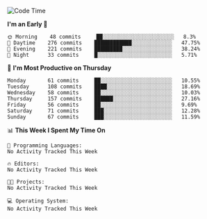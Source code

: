 <!--START_SECTION:waka-->
![Code Time](http://img.shields.io/badge/Code%20Time-333%20hrs%2047%20mins-blue)

**I'm an Early 🐤** 

```text
🌞 Morning    48 commits     ██░░░░░░░░░░░░░░░░░░░░░░░   8.3% 
🌆 Daytime    276 commits    ████████████░░░░░░░░░░░░░   47.75% 
🌃 Evening    221 commits    █████████░░░░░░░░░░░░░░░░   38.24% 
🌙 Night      33 commits     █░░░░░░░░░░░░░░░░░░░░░░░░   5.71%

```
📅 **I'm Most Productive on Thursday** 

```text
Monday       61 commits     ██░░░░░░░░░░░░░░░░░░░░░░░   10.55% 
Tuesday      108 commits    ████░░░░░░░░░░░░░░░░░░░░░   18.69% 
Wednesday    58 commits     ██░░░░░░░░░░░░░░░░░░░░░░░   10.03% 
Thursday     157 commits    ██████░░░░░░░░░░░░░░░░░░░   27.16% 
Friday       56 commits     ██░░░░░░░░░░░░░░░░░░░░░░░   9.69% 
Saturday     71 commits     ███░░░░░░░░░░░░░░░░░░░░░░   12.28% 
Sunday       67 commits     ███░░░░░░░░░░░░░░░░░░░░░░   11.59%

```


📊 **This Week I Spent My Time On** 

```text
💬 Programming Languages: 
No Activity Tracked This Week

🔥 Editors: 
No Activity Tracked This Week

🐱‍💻 Projects: 
No Activity Tracked This Week

💻 Operating System: 
No Activity Tracked This Week

```


<!--END_SECTION:waka-->
